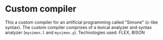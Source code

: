 # Custom compiler

This a custom compiler for an artificial programming called "Simone" (c-like syntax). The custom compiler comprises of a lexical analyzer and syntax analyzer (`mysimon.l` and `mysimon.y`).
Technologies used: FLEX, BISON